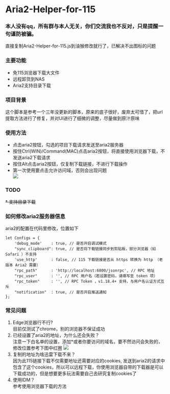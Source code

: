 # Aria2-Helper-for-115

### 本人没有qq，所有群与本人无关，你们交流我也不反对，只是提醒一句谨防被骗。

直接复制Aria2-Helper-for-115.js到油猴修改就行了，已解决不出图标的问题

### 主要功能
* 免115浏览器下载大文件
* 远程卸货到NAS
* Aria2支持目录下载

### 项目背景
这个脚本是参考一个三年没更新的脚本，原来的底子很好，废弃太可惜了，把url提取方法进行了修复，并对UI进行了细微的调整，尽量做到原汁原味

### 使用方法
* 点击aria2按钮，勾选的项目下载请求发送至aria2服务器
* 按住Ctrl(WIN)/Command(MAC)点击aria2按钮，将直接使用浏览器下载，不发送aria2下载请求
* 按住Alt点击aria2按钮，仅复制下载链接，不进行下载操作
* 第一次使用要点击允许访问域，否则会出现问题  
![](https://greasyfork.s3.us-east-2.amazonaws.com/14w05agsu0p99axyp1lkp5wcbaur '')

### TODO
~~* 支持目录下载~~

### 如何修改aria2服务器信息
aria2的配置在代码里修改，位置如下
```
let Configs = {
    'debug_mode'    : true, // 是否开启调试模式
    "sync_clipboard": true, // 是否将下载链接同步到剪贴板，部分浏览器（如 Safari ）不支持
    'use_http'      : false, // 115 下载链接是否从 https 转换为 http （老版本 Aria2 需要）
    "rpc_path"      : 'http://localhost:6800/jsonrpc', // RPC 地址
    "rpc_user"      : '', // RPC 用户名（若设置密码，请填写至 token 项）
    "rpc_token"     : '', // RPC Token ，v1.18.4+ 支持，与用户名认证方式互斥
    "notification"  : true, // 是否开启推送通知
};
```

### 常见问题
1. Edge浏览器行不行?  
目前仅测试了chrome，别的浏览器不保证成功
2. 已经设置了aria2的地址，为什么还会失败？  
注意一下白名单的设置，添加*或者你要访问的域名，要不然访问会失败的，修改位置参考下图中红圈
![](https://greasyfork.s3.us-east-2.amazonaws.com/b617lxg1cteix9wiusbikcdq4o8s '')
3. 复制的地址为啥迅雷下载不来？  
因为此115链接下载不仅需要地址还需要对应的cookies, 发送到aria2的请求中包含了这个cookies，所以可以远程下载，你使用浏览器自带的下载器是可以下载成功的，但是想要更多玩法需要自己去研究复制cookies了
4. 使用IDM？  
参考使用浏览器下载的方法
